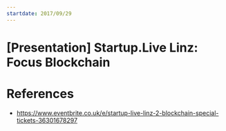 ```yaml
---
startdate: 2017/09/29
---
```

# [Presentation] Startup.Live Linz: Focus Blockchain

# References
* https://www.eventbrite.co.uk/e/startup-live-linz-2-blockchain-special-tickets-36301678297
